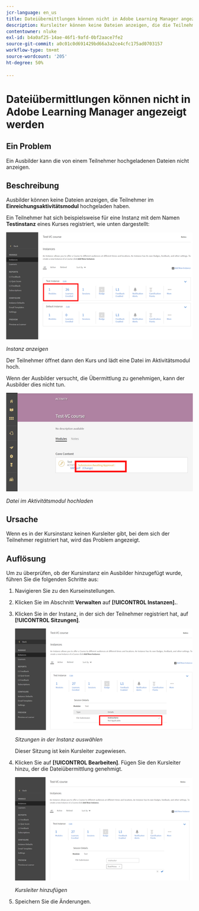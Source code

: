 ```yaml
---
jcr-language: en_us
title: Dateiübermittlungen können nicht in Adobe Learning Manager angezeigt werden
description: Kursleiter können keine Dateien anzeigen, die die Teilnehmer im Modul für Übermittlungsaktivitäten hochgeladen haben.
contentowner: nluke
exl-id: b4a0af25-14ae-46f1-9afd-0bf2aace7fe2
source-git-commit: a0c01c0d691429bd66a3a2ce4cfc175ad0703157
workflow-type: tm+mt
source-wordcount: '205'
ht-degree: 50%

---
```


# Dateiübermittlungen können nicht in Adobe Learning Manager angezeigt werden

## Ein Problem

Ein Ausbilder kann die von einem Teilnehmer hochgeladenen Dateien nicht anzeigen.

## Beschreibung

Ausbilder können keine Dateien anzeigen, die Teilnehmer im **Einreichungsaktivitätsmodul** hochgeladen haben.

Ein Teilnehmer hat sich beispielsweise für eine Instanz mit dem Namen **Testinstanz** eines Kurses registriert, wie unten dargestellt:

![](assets/test-instance.png)

*Instanz anzeigen*

Der Teilnehmer öffnet dann den Kurs und lädt eine Datei im Aktivitätsmodul hoch.

Wenn der Ausbilder versucht, die Übermittlung zu genehmigen, kann der Ausbilder dies nicht tun.

![](assets/activity.png)

*Datei im Aktivitätsmodul hochladen*

## Ursache

Wenn es in der Kursinstanz keinen Kursleiter gibt, bei dem sich der Teilnehmer registriert hat, wird das Problem angezeigt.

## Auflösung

Um zu überprüfen, ob der Kursinstanz ein Ausbilder hinzugefügt wurde, führen Sie die folgenden Schritte aus:

1. Navigieren Sie zu den Kurseinstellungen.
1. Klicken Sie im Abschnitt **Verwalten** auf **[!UICONTROL Instanzen].**.
1. Klicken Sie in der Instanz, in der sich der Teilnehmer registriert hat, auf **[!UICONTROL Sitzungen]**.

   ![](assets/check-instructor.png)

   *Sitzungen in der Instanz auswählen*

   Dieser Sitzung ist kein Kursleiter zugewiesen.

1. Klicken Sie auf **[!UICONTROL Bearbeiten]**. Fügen Sie den Kursleiter hinzu, der die Dateiübermittlung genehmigt.

   ![](assets/assign-instructor.png)

   *Kursleiter hinzufügen*
1. Speichern Sie die Änderungen.
